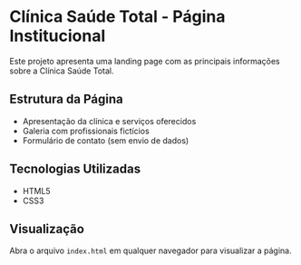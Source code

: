 # Clínica Saúde Total - Página Institucional

Este projeto apresenta uma landing page com as principais informações sobre a Clínica Saúde Total.

## Estrutura da Página

- Apresentação da clínica e serviços oferecidos
- Galeria com profissionais fictícios
- Formulário de contato (sem envio de dados)

## Tecnologias Utilizadas

- HTML5
- CSS3

## Visualização

Abra o arquivo `index.html` em qualquer navegador para visualizar a página.
